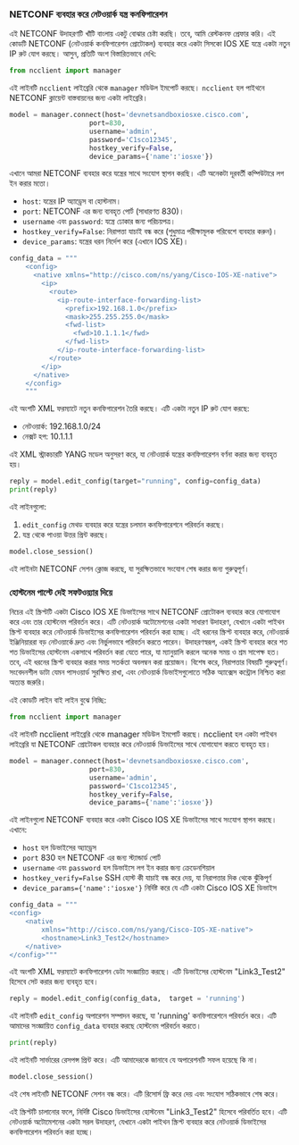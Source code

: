 ### NETCONF ব্যবহার করে নেটওয়ার্ক যন্ত্র কনফিগারেশন

এই NETCONF উদাহরণটি খাঁটি বাংলায় একটু বোঝার চেষ্টা করছি। তবে, আমি রেস্টকনফ প্রেফার করি। এই কোডটি NETCONF (নেটওয়ার্ক কনফিগারেশন প্রোটোকল) ব্যবহার করে একটা সিসকো IOS XE যন্ত্রে একটা নতুন IP রুট যোগ করছে। আসুন, প্রতিটি অংশ বিস্তারিতভাবে দেখি:

```python
from ncclient import manager
```
এই লাইনটি `ncclient` লাইব্রেরি থেকে `manager` মডিউল ইমপোর্ট করছে। `ncclient` হল পাইথনে NETCONF ক্লায়েন্ট বাস্তবায়নের জন্য একটা লাইব্রেরি।

```python
model = manager.connect(host='devnetsandboxiosxe.cisco.com',
                    port=830,
                    username='admin',
                    password='C1sco12345',
                    hostkey_verify=False,
                    device_params={'name':'iosxe'})
```
এখানে আমরা NETCONF ব্যবহার করে যন্ত্রের সাথে সংযোগ স্থাপন করছি। এটি অনেকটা দূরবর্তী কম্পিউটারে লগ ইন করার মতো।

- `host`: যন্ত্রের IP অ্যাড্রেস বা হোস্টনাম।
- `port`: NETCONF এর জন্য ব্যবহৃত পোর্ট (সাধারণত 830)।
- `username` এবং `password`: যন্ত্রে ঢোকার জন্য পরিচয়পত্র।
- `hostkey_verify=False`: নিরাপত্তা যাচাই বন্ধ করে (শুধুমাত্র পরীক্ষামূলক পরিবেশে ব্যবহার করুন)।
- `device_params`: যন্ত্রের ধরন নির্দেশ করে (এখানে IOS XE)।

```python
config_data = """
    <config>
      <native xmlns="http://cisco.com/ns/yang/Cisco-IOS-XE-native">
        <ip>
          <route>
            <ip-route-interface-forwarding-list>
              <prefix>192.168.1.0</prefix>
              <mask>255.255.255.0</mask>
              <fwd-list>
                <fwd>10.1.1.1</fwd>
              </fwd-list>
            </ip-route-interface-forwarding-list>
          </route>
        </ip>
      </native>
    </config>
    """
```
এই অংশটি XML ফরম্যাটে নতুন কনফিগারেশন তৈরি করছে। এটি একটা নতুন IP রুট যোগ করছে:

- নেটওয়ার্ক: 192.168.1.0/24
- নেক্সট হপ: 10.1.1.1

এই XML স্ট্রাকচারটি YANG মডেল অনুসরণ করে, যা নেটওয়ার্ক যন্ত্রের কনফিগারেশন বর্ণনা করার জন্য ব্যবহৃত হয়।

```python
reply = model.edit_config(target="running", config=config_data)
print(reply)
```
এই লাইনগুলো:

1. `edit_config` মেথড ব্যবহার করে যন্ত্রের চলমান কনফিগারেশনে পরিবর্তন করছে।
2. যন্ত্র থেকে পাওয়া উত্তর প্রিন্ট করছে।

```python
model.close_session()
```
এই লাইনটা NETCONF সেশন ক্লোজ করছে, যা সুরক্ষিতভাবে সংযোগ শেষ করার জন্য গুরুত্বপূর্ণ।

### হোস্টনেম পাল্টে দেই সফটওয়্যার দিয়ে

নিচের এই স্ক্রিপ্টটি একটা Cisco IOS XE ডিভাইসের সাথে NETCONF প্রোটোকল ব্যবহার করে যোগাযোগ করে এবং তার হোস্টনেম পরিবর্তন করে। এটি নেটওয়ার্ক অটোমেশনের একটা সাধারণ উদাহরণ, যেখানে একটা পাইথন স্ক্রিপ্ট ব্যবহার করে নেটওয়ার্ক ডিভাইসের কনফিগারেশন পরিবর্তন করা হচ্ছে।
এই ধরনের স্ক্রিপ্ট ব্যবহার করে, নেটওয়ার্ক ইঞ্জিনিয়াররা বড় নেটওয়ার্কে দ্রুত এবং নির্ভুলভাবে পরিবর্তন করতে পারেন। উদাহরণস্বরূপ, একই স্ক্রিপ্ট ব্যবহার করে শত শত ডিভাইসের হোস্টনেম একসাথে পরিবর্তন করা যেতে পারে, যা ম্যানুয়ালি করলে অনেক সময় ও শ্রম সাপেক্ষ হত।
তবে, এই ধরনের স্ক্রিপ্ট ব্যবহার করার সময় সতর্কতা অবলম্বন করা প্রয়োজন। বিশেষ করে, নিরাপত্তার বিষয়টি গুরুত্বপূর্ণ। সংবেদনশীল ডাটা যেমন পাসওয়ার্ড সুরক্ষিত রাখা, এবং নেটওয়ার্ক ডিভাইসগুলোতে সঠিক অ্যাক্সেস কন্ট্রোল নিশ্চিত করা অত্যন্ত জরুরি।

এই কোডটি লাইন বাই লাইন বুঝে নিচ্ছি:

```python
from ncclient import manager
```
এই লাইনটি ncclient লাইব্রেরি থেকে manager মডিউল ইমপোর্ট করছে। ncclient হল একটা পাইথন লাইব্রেরি যা NETCONF প্রোটোকল ব্যবহার করে নেটওয়ার্ক ডিভাইসের সাথে যোগাযোগ করতে ব্যবহৃত হয়।

```python
model = manager.connect(host='devnetsandboxiosxe.cisco.com',
                    port=830,
                    username='admin',
                    password='C1sco12345',
                    hostkey_verify=False,
                    device_params={'name':'iosxe'})
```
এই লাইনগুলো NETCONF ব্যবহার করে একটা Cisco IOS XE ডিভাইসের সাথে সংযোগ স্থাপন করছে। এখানে:

- `host` হল ডিভাইসের অ্যাড্রেস
- `port` 830 হল NETCONF এর জন্য স্ট্যান্ডার্ড পোর্ট
- `username` এবং `password` হল ডিভাইসে লগ ইন করার জন্য ক্রেডেনশিয়াল
- `hostkey_verify=False` SSH হোস্ট কী যাচাই বন্ধ করে দেয়, যা নিরাপত্তার দিক থেকে ঝুঁকিপূর্ণ
- `device_params={'name':'iosxe'}` নির্দিষ্ট করে যে এটি একটা Cisco IOS XE ডিভাইস

```python
config_data = """
<config>
	<native
		xmlns="http://cisco.com/ns/yang/Cisco-IOS-XE-native">
		<hostname>Link3_Test2</hostname>
	</native>
</config>"""
```
এই অংশটি XML ফরম্যাটে কনফিগারেশন ডেটা সংজ্ঞায়িত করছে। এটি ডিভাইসের হোস্টনেম "Link3_Test2" হিসেবে সেট করার জন্য ব্যবহৃত হবে।

```python
reply = model.edit_config(config_data,  target = 'running')
```
এই লাইনটি `edit_config` অপারেশন সম্পাদন করছে, যা 'running' কনফিগারেশনে পরিবর্তন করে। এটি আমাদের সংজ্ঞায়িত `config_data` ব্যবহার করছে হোস্টনেম পরিবর্তন করতে।

```python
print(reply)
```
এই লাইনটি সার্ভারের রেসপন্স প্রিন্ট করে। এটি আমাদেরকে জানাবে যে অপারেশনটি সফল হয়েছে কি না।

```python
model.close_session()
```
এই শেষ লাইনটি NETCONF সেশন বন্ধ করে। এটি রিসোর্স ফ্রি করে দেয় এবং সংযোগ সঠিকভাবে শেষ করে।

এই স্ক্রিপ্টটি চালানোর ফলে, নির্দিষ্ট Cisco ডিভাইসের হোস্টনেম "Link3_Test2" হিসেবে পরিবর্তিত হবে। এটি নেটওয়ার্ক অটোমেশনের একটা সরল উদাহরণ, যেখানে একটা পাইথন স্ক্রিপ্ট ব্যবহার করে নেটওয়ার্ক ডিভাইসের কনফিগারেশন পরিবর্তন করা হচ্ছে।
